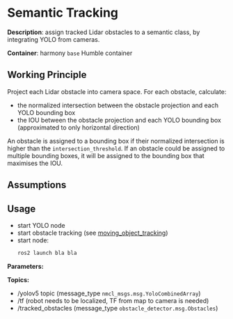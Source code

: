 # Semantic Tracking
**Description**: assign tracked Lidar obstacles to a semantic class, by integrating YOLO from cameras.

**Container**: harmony `base` Humble container

## Working Principle
Project each Lidar obstacle into camera space. For each obstacle, calculate:
- the normalized intersection between the obstacle projection and each YOLO bounding box
- the IOU between the obstacle projection and each YOLO bounding box (approximated to only horizontal direction)

An obstacle is assigned to a bounding box if their normalized intersection is higher than the `intersection_threshold`. If an obstacle could be assigned to multiple bounding boxes, it will be assigned to the bounding box that maximises the IOU.

## Assumptions


<!-- ## Required components
`/tf` and `/tf_static` topics:
- localization: provided by Bonn
- TF tree: provided by robot description
`/multicam/left...right...back/image_rect` and `multicam/left...right...back/camera_info`
- **rectified** camera streams: (mapping Azure Kinect and 3 x FLIR Firefly cameras)
`/scan_merged_eth`
- merged lidar scan (as **PointCloud2**): provided by scan_merger_eth node
`/map` and `/map_inflated`:
- map server (actual map and inflated map for filtering) -->



## Usage
- start YOLO node
- start obstacle tracking (see [moving_object_tracking](https://github.com/harmony-eu/moving_object_tracking))
- start node:
    ```bash
    ros2 launch bla bla
    ```


**Parameters:**


**Topics:**
- /yolov5 topic (message_type `nmcl_msgs.msg.YoloCombinedArray`)
- /tf (robot needs to be localized, TF from map to camera is needed)
- /tracked_obstacles (message_type `obstacle_detector.msg.Obstacles`)